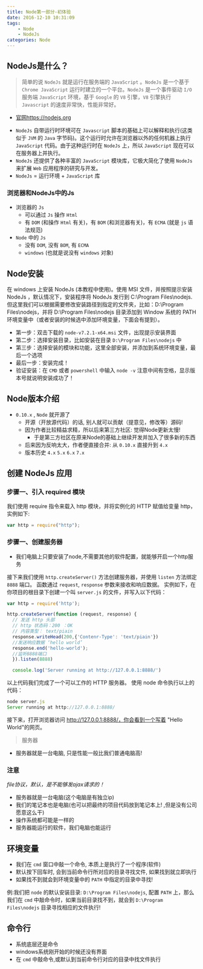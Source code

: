 ```yaml
---
title: Node第一部分-初体验
date: 2016-12-10 10:31:09
tags: 
    - Node
    - NodeJs 
categories: Node
---
```


## NodeJs是什么？

> 简单的说 `NodeJs` 就是运行在服务端的 `JavaScript` 。`NodeJs` 是一个基于 `Chrome JavaScript` 运行时建立的一个平台。`NodeJs` 是一个事件驱动 `I/O` 服务端 `JavaScript` 环境，基于 `Google` 的 `V8` 引擎，`V8` 引擎执行 `Javascript` 的速度非常快，性能非常好。

- [官网https://nodejs.org](https://nodejs.org/en/)

<!--more-->

- `NodeJs` 自带运行时环境可在 `Javascript` 脚本的基础上可以解释和执行(这类似于 `JVM` 的 `Java` 字节码)。这个运行时允许在浏览器以外的任何机器上执行 `JavaScript` 代码。由于这种运行时在 `NodeJs` 上，所以 `JavaScript` 现在可以在服务器上并执行。
- `NodeJs` 还提供了各种丰富的 `JavaScript` 模块库，它极大简化了使用 `NodeJs` 来扩展 `Web` 应用程序的研究与开发。
- `NodeJs` = 运行环境 + `JavaScript` 库

### 浏览器和NodeJs中的Js

- 浏览器的 `Js`
  * 可以通过 `Js` 操作 `Html`
  * 有 `DOM` (和操作 `Html` 有关)，有 `BOM` (和浏览器有关)，有 `ECMA` (就是 `js` 语法规范)
- `Node` 中的 `Js`
  * 没有 `DOM`, 没有 `BOM`, 有 `ECMA`
  * `windows` (也就是说没有 `windows` 对象)

## Node安装

在 windows 上安装 NodeJs (本教程中使用)。使用 MSI 文件，并按照提示安装 NodeJs ，默认情况下，安装程序将 NodeJs 发行到 C:\Program Files\nodejs. 但这里我们可以根据需要修改安装路径到指定的文件夹，比如：D:\Program Files\nodejs，并将 D:\Program Files\nodejs 目录添加到 Window 系统的 PATH 环境变量中（或者安装的时候选中添加环境变量，下面会有提到）。

- 第一步：双击下载的 `node-v7.2.1-x64.msi` 文件，出现提示安装界面
- 第二步：选择安装目录，比如安装在目录 `D:\Program Files\nodejs` 中
- 第三步：选择安装的模块和功能，这里全部安装，并添加到系统环境变量，最后一个选项
- 最后一步：安装完成！
- 验证安装：在 `CMD` 或者 `powershell` 中输入 `node -v` 注意中间有空格，显示版本号就说明安装成功了！

## Node版本介绍

- `0.10.x` , `Node` 就开源了
  + 开源（开放源代码）的话, 别人就可以贡献（提意见，修改等）源码! 
  + 因为作者比较精益求精，所以后来第三方社区: 觉得Node更新太慢! 
    * 于是第三方社区在原来Node的基础上继续开发并加入了很多新的东西
  + 后来因为反响太大，作者便直接合并: 从 `0.10.x` 直接升到 `4.x`
  + 版本历史 `4.x` `5.x` `6.x` `7.x`

## 创建 NodeJs 应用

### 步骤一、引入 required 模块

我们使用 require 指令来载入 http 模块，并将实例化的 HTTP 赋值给变量 http，实例如下:

```js
var http = require("http");
```
### 步骤一、创建服务器
- 我们电脑上只要安装了node,不需要其他的软件配置，就能够开启一个http服务

接下来我们使用 `http.createServer()` 方法创建服务器，并使用 `listen` 方法绑定 `8888` 端口。 函数通过 `request`, `response` 参数来接收和响应数据。
实例如下，在你项目的根目录下创建一个叫 `server.js` 的文件，并写入以下代码：

```js
var http = require('http');

http.createServer(function (request, response) {
  // 发送 http 头部
  // http 状态码：200 ：OK
  // 内容类型： text/piain
  response.writeHead(200,{'Contenr-Type': 'text/piain'})
  //发送响应数据 ‘hello world’
  response.end('hello-world');
  //监听8888端口
  }).listen(8888)

  console.log('Server running at http://127.0.0.1:8888/')
```

以上代码我们完成了一个可以工作的 HTTP 服务器。
使用 node 命令执行以上的代码：

```js
node server.js
Server running at http://127.0.0.1:8888/
```

接下来，打开浏览器访问 http://127.0.0.1:8888/，你会看到一个写着 "Hello World"的网页。

> 服务器

- 服务器就是一台电脑, 只是性能一般比我们普通电脑高!

### 注意

*file协议，默认，是不能够发ajax请求的！*

- 服务器就是一台电脑(这个电脑是有独立ip)
- 我们的笔记本也是电脑(也可以把最终的项目代码放到笔记本上! ,但是没有公司愿意这么干)
- 操作系统都可能是一样的
- 服务器能运行的软件，我们电脑也能运行

## 环境变量

- 我们在 `cmd` 窗口中敲一个命令, 本质上是执行了一个程序(软件)
- 默认按下回车时, 会到当前命令行所对应的目录寻找文件, 如果找到就立即执行
- 如果找不到就会到环境变量中的 `PATH` 中指定的目录中寻找!

例:我们把 `node` 的默认安装目录: `D:\Program Files\nodejs`, 配置 `PATH` 上，那么
我们在 `cmd` 中敲命令时，如果当前目录找不到，就会到 `D:\Program Files\nodejs` 
目录寻找相应的文件执行!

## 命令行

- 系统底层还是命令
- windows系统刚开始的时候还没有界面
- 在 `cmd` 中敲命令,或默认到当前命令行对应的目录中找文件执行
